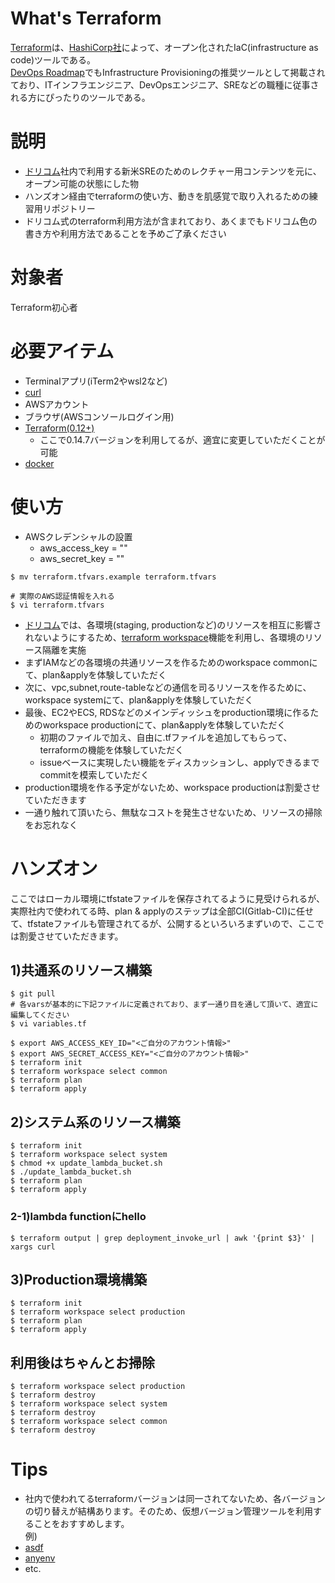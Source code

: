 # What's Terraform
[Terraform](https://www.terraform.io/)は、[HashiCorp社](https://www.hashicorp.com/)によって、オープン化されたIaC(infrastructure as code)ツールである。  
[DevOps Roadmap](https://roadmap.sh/devops)でもInfrastructure Provisioningの推奨ツールとして掲載されており、ITインフラエンジニア、DevOpsエンジニア、SREなどの職種に従事される方にぴったりのツールである。  

# 説明
- [ドリコム](https://drecom.co.jp/)社内で利用する新米SREのためのレクチャー用コンテンツを元に、オープン可能の状態にした物
- ハンズオン経由でterraformの使い方、動きを肌感覚で取り入れるための練習用リポジトリー
- ドリコム式のterraform利用方法が含まれており、あくまでもドリコム色の書き方や利用方法であることを予めご了承ください


# 対象者
Terraform初心者

# 必要アイテム
- Terminalアプリ(iTerm2やwsl2など)
- [curl](https://formulae.brew.sh/formula/curl)
- AWSアカウント
- ブラウザ(AWSコンソールログイン用)
- [Terraform(0.12+)](https://www.terraform.io/downloads.html)
  - ここで0.14.7バージョンを利用してるが、適宜に変更していただくことが可能
- [docker](https://docs.docker.com/get-docker/)

# 使い方
- AWSクレデンシャルの設置
  - aws_access_key = ""
  - aws_secret_key = ""
```
$ mv terraform.tfvars.example terraform.tfvars

# 実際のAWS認証情報を入れる
$ vi terraform.tfvars
```

- [ドリコム](https://drecom.co.jp/)では、各環境(staging, productionなど)のリソースを相互に影響されないようにするため、[terraform workspace](https://www.terraform.io/docs/language/state/workspaces.html)機能を利用し、各環境のリソース隔離を実施
- まずIAMなどの各環境の共通リソースを作るためのworkspace commonにて、plan&applyを体験していただく
- 次に、vpc,subnet,route-tableなどの通信を司るリソースを作るために、workspace systemにて、plan&applyを体験していただく
- 最後、EC2やECS, RDSなどのメインディッシュをproduction環境に作るためのworkspace productionにて、plan&applyを体験していただく
    - 初期のファイルで加え、自由に.tfファイルを追加してもらって、terraformの機能を体験していただく
    - issueベースに実現したい機能をディスカッションし、applyできるまでcommitを模索していただく
- production環境を作る予定がないため、workspace productionは割愛させていただきます
- 一通り触れて頂いたら、無駄なコストを発生させないため、リソースの掃除をお忘れなく


# ハンズオン
ここではローカル環境にtfstateファイルを保存されてるように見受けられるが、  
実際社内で使われてる時、plan & applyのステップは全部CI(Gitlab-CI)に任せて、tfstateファイルも管理されてるが、公開するといろいろまずいので、ここでは割愛させていただきます。  

## 1)共通系のリソース構築
```
$ git pull
# 各varsが基本的に下記ファイルに定義されており、まず一通り目を通して頂いて、適宜に編集してください
$ vi variables.tf

$ export AWS_ACCESS_KEY_ID="<ご自分のアカウント情報>"
$ export AWS_SECRET_ACCESS_KEY="<ご自分のアカウント情報>"
$ terraform init
$ terraform workspace select common
$ terraform plan
$ terraform apply
```

## 2)システム系のリソース構築
```
$ terraform init
$ terraform workspace select system
$ chmod +x update_lambda_bucket.sh
$ ./update_lambda_bucket.sh
$ terraform plan
$ terraform apply
```

### 2-1)lambda functionにhello
```
$ terraform output | grep deployment_invoke_url | awk '{print $3}' | xargs curl
```

## 3)Production環境構築
```
$ terraform init
$ terraform workspace select production
$ terraform plan
$ terraform apply
```

## 利用後はちゃんとお掃除
```
$ terraform workspace select production
$ terraform destroy
$ terraform workspace select system
$ terraform destroy
$ terraform workspace select common
$ terraform destroy
```

# Tips
- 社内で使われてるterraformバージョンは同一されてないため、各バージョンの切り替えが結構あります。そのため、仮想バージョン管理ツールを利用することをおすすめします。  
例) 
- [asdf](https://asdf-vm.com/)
- [anyenv](https://anyenv.github.io/)
- etc.
